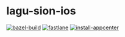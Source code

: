 # lagu-sion-ios

[![bazel-build](https://github.com/abrampers/lagu-sion-ios/workflows/bazel-build/badge.svg?branch=master)](https://github.com/abrampers/lagu-sion-ios/actions?query=workflow%3Abazel-build)
[![fastlane](https://github.com/abrampers/lagu-sion-ios/workflows/fastlane/badge.svg)](https://github.com/abrampers/lagu-sion-ios/actions?query=workflow%3Afastlane)
[![install-appcenter](https://img.shields.io/badge/appcenter-link-blue)](https://install.appcenter.ms/users/abram/apps/lagu-sion/distribution_groups/lagu%20sion%20testers)
